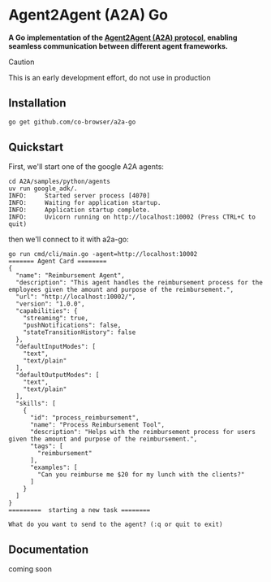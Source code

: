 # Agent2Agent (A2A) Go

<strong>A Go implementation of the [Agent2Agent (A2A) protocol](https://github.com/google/A2A#agent2agent-protocol-a2a), enabling seamless communication between different agent frameworks.</strong>


> [!CAUTION]
> This is an early development effort, do not use in production


## Installation

```bash
go get github.com/co-browser/a2a-go
```

## Quickstart

First, we'll start one of the google A2A agents:

```
cd A2A/samples/python/agents
uv run google_adk/.
INFO:     Started server process [4070]
INFO:     Waiting for application startup.
INFO:     Application startup complete.
INFO:     Uvicorn running on http://localhost:10002 (Press CTRL+C to quit)
```

then we'll connect to it with a2a-go:

```
go run cmd/cli/main.go -agent=http://localhost:10002
======= Agent Card ========
{
  "name": "Reimbursement Agent",
  "description": "This agent handles the reimbursement process for the employees given the amount and purpose of the reimbursement.",
  "url": "http://localhost:10002/",
  "version": "1.0.0",
  "capabilities": {
    "streaming": true,
    "pushNotifications": false,
    "stateTransitionHistory": false
  },
  "defaultInputModes": [
    "text",
    "text/plain"
  ],
  "defaultOutputModes": [
    "text",
    "text/plain"
  ],
  "skills": [
    {
      "id": "process_reimbursement",
      "name": "Process Reimbursement Tool",
      "description": "Helps with the reimbursement process for users given the amount and purpose of the reimbursement.",
      "tags": [
        "reimbursement"
      ],
      "examples": [
        "Can you reimburse me $20 for my lunch with the clients?"
      ]
    }
  ]
}
=========  starting a new task ========

What do you want to send to the agent? (:q or quit to exit)
```

## Documentation

coming soon
